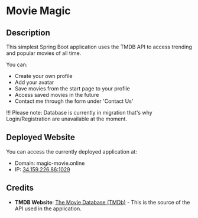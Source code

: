 # Movie Magic

## Description

This simplest Spring Boot application uses the TMDB API to access trending and popular movies of all time.

You can:
- Create your own profile
- Add your avatar
- Save movies from the start page to your profile
- Access saved movies in the future
- Contact me through the form under 'Contact Us'

!!! Please note:
Database is currently in migration that's why Login/Registration are unavailable at the moment.

## Deployed Website

You can access the currently deployed application at:

- Domain: magic-movie.online
- IP: [34.159.226.86:1029](http://34.159.226.86:1029/)

## Credits

- **TMDB Website**: [The Movie Database (TMDb)](https://www.themoviedb.org/?language=de) - This is the source of the API used in the application.

